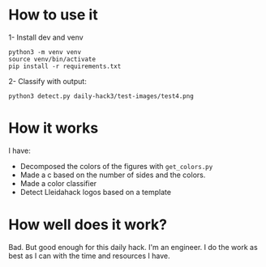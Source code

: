 # How to use it

1- Install dev and venv
```
python3 -m venv venv
source venv/bin/activate
pip install -r requirements.txt
```

2- Classify with output:
```
python3 detect.py daily-hack3/test-images/test4.png
```

# How it works

I have:
- Decomposed the colors of the figures with `get_colors.py`
- Made a c based on the number of sides and the colors.
- Made a color classifier
- Detect Lleidahack logos based on a template

# How well does it work?

Bad. But good enough for this daily hack.
I'm an engineer. I do the work as best as I can with the time and resources I have.